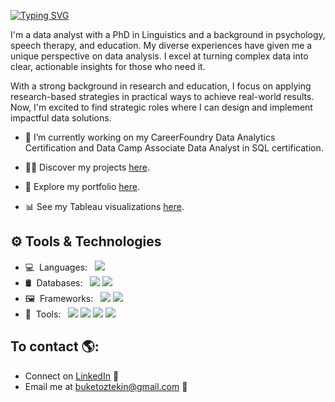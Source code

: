 [![Typing SVG](https://readme-typing-svg.herokuapp.com?color=56bff0&lines=Hi+I'm+Buket+Oztekin)](https://git.io/typing-svg)


I'm a data analyst with a PhD in Linguistics and a background in psychology, speech therapy, and education. My diverse experiences have given me a unique perspective on data analysis. I excel at turning complex data into clear, actionable insights for those who need it.

With a strong background in research and education, I focus on applying research-based strategies in practical ways to achieve real-world results. Now, I'm excited to find strategic roles where I can design and implement impactful data solutions.

- 🌱 I’m currently working on my CareerFoundry Data Analytics Certification and Data Camp Associate Data Analyst in SQL certification.
  
- 👨‍💻 Discover my projects [here](https://github.com/Buket-Oz?tab=repositories).

- 📄 Explore my portfolio [here](https://drive.google.com/file/d/1XQBYrq2etloJ3h_vNIUFFuTK0h7E1IVj/view?usp=sharing).
  
- 📊 See my Tableau visualizations [here](https://public.tableau.com/app/profile/buket.oztekin/vizzes).


## ⚙ Tools & Technologies

- 💻&nbsp;&nbsp;Languages:&nbsp;&nbsp;&nbsp;[<img src="https://img.shields.io/badge/-Python-333333?style=flat&logo=python&logoColor=3776AB">](https://www.python.org/)&nbsp;
- 🛢&nbsp;&nbsp;Databases:&nbsp;&nbsp;&nbsp;[<img src="https://img.shields.io/badge/-PostgreSQL-333333?style=flat&logo=postgresql&logoColor=4169E1">](https://www.postgresql.org/)&nbsp;[<img src="https://img.shields.io/badge/-MySQL-333333?style=flat&logo=mysql&logoColor=4479A1">](https://www.mysql.com/)&nbsp;
- 🖼&nbsp;&nbsp;Frameworks:&nbsp;&nbsp;&nbsp;[<img src="https://img.shields.io/badge/-Pandas-333333?style=flat&logo=pandas&logoColor=150458">](https://pandas.pydata.org/)&nbsp;[<img src="https://img.shields.io/badge/-NumPy-333333?style=flat&logo=numpy&logoColor=013243">](https://numpy.org/)
- 🔧&nbsp;&nbsp;Tools:&nbsp;&nbsp;&nbsp;[<img src="http://img.shields.io/badge/-Git-333333?style=flat&logo=git&logoColor=F1502F">](https://git-scm.com/)&nbsp;[<img src="http://img.shields.io/badge/-GitHub-333333?style=flat&logo=github&logoColor=FFFFFF">](https://github.com/)&nbsp;[<img src="https://img.shields.io/badge/-Tableau-333333?style=flat&logo=tableau&logoColor=E97627">](https://www.tableau.com/)&nbsp;[<img src="https://img.shields.io/badge/-Jupyter-333333?style=flat&logo=jupyter&logoColor=F37626">](https://jupyter.org/)

## To contact 🌎: 
- Connect on <a href="https://www.linkedin.com/in/buketoztekin/">LinkedIn</a> 💼
- Email me at [buketoztekin@gmail.com](mailto:buketoztekin@gmail.com) 📧
